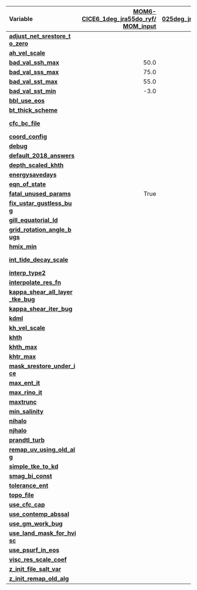 | Variable                  | [MOM6-CICE6_1deg_jra55do_ryf/<br>MOM_input](https://github.com/COSIMA/MOM6-CICE6/blob/c2585c7ddcad8c56d44026835cfd62c2800b645f/MOM_input) | [MOM6-CICE6-025deg_jra55do_ryf_iss101/<br>MOM_input](https://github.com/COSIMA/MOM6-CICE6/blob/a6829f93c9adcd921525e45f7d10680115572c2f/MOM_input) |
| :------------------------ | --------------: | --------------: |
| [**adjust_net_srestore_t<br>o_zero**](https://github.com/mom-ocean/MOM6/search?q=adjust_net_srestore_to_zero) |       |            True |
| [**ah_vel_scale**         ](https://github.com/mom-ocean/MOM6/search?q=ah_vel_scale) |                 |             0.0 |
| [**bad_val_ssh_max**      ](https://github.com/mom-ocean/MOM6/search?q=bad_val_ssh_max) |            50.0 |                 |
| [**bad_val_sss_max**      ](https://github.com/mom-ocean/MOM6/search?q=bad_val_sss_max) |            75.0 |                 |
| [**bad_val_sst_max**      ](https://github.com/mom-ocean/MOM6/search?q=bad_val_sst_max) |            55.0 |                 |
| [**bad_val_sst_min**      ](https://github.com/mom-ocean/MOM6/search?q=bad_val_sst_min) |            -3.0 |                 |
| [**bbl_use_eos**          ](https://github.com/mom-ocean/MOM6/search?q=bbl_use_eos) |                 |            True |
| [**bt_thick_scheme**      ](https://github.com/mom-ocean/MOM6/search?q=bt_thick_scheme) |                 |  'FROM_BT_CONT' |
| [**cfc_bc_file**          ](https://github.com/mom-ocean/MOM6/search?q=cfc_bc_file) |                 | 'cfc_atm_202303<br>10.nc' |
| [**coord_config**         ](https://github.com/mom-ocean/MOM6/search?q=coord_config) |                 |          'none' |
| [**debug**                ](https://github.com/mom-ocean/MOM6/search?q=debug) |                 |           False |
| [**default_2018_answers** ](https://github.com/mom-ocean/MOM6/search?q=default_2018_answers) |                 |           False |
| [**depth_scaled_khth**    ](https://github.com/mom-ocean/MOM6/search?q=depth_scaled_khth) |                 |           False |
| [**energysavedays**       ](https://github.com/mom-ocean/MOM6/search?q=energysavedays) |                 |             1.0 |
| [**eqn_of_state**         ](https://github.com/mom-ocean/MOM6/search?q=eqn_of_state) |                 |        'WRIGHT' |
| [**fatal_unused_params**  ](https://github.com/mom-ocean/MOM6/search?q=fatal_unused_params) |            True |                 |
| [**fix_ustar_gustless_bu<br>g**](https://github.com/mom-ocean/MOM6/search?q=fix_ustar_gustless_bug) |            |            True |
| [**gill_equatorial_ld**   ](https://github.com/mom-ocean/MOM6/search?q=gill_equatorial_ld) |                 |            True |
| [**grid_rotation_angle_b<br>ugs**](https://github.com/mom-ocean/MOM6/search?q=grid_rotation_angle_bugs) |          |           False |
| [**hmix_min**             ](https://github.com/mom-ocean/MOM6/search?q=hmix_min) |                 |             2.0 |
| [**int_tide_decay_scale** ](https://github.com/mom-ocean/MOM6/search?q=int_tide_decay_scale) |                 | 300.30030030030<br>03 |
| [**interp_type2**         ](https://github.com/mom-ocean/MOM6/search?q=interp_type2) |                 |         'LMD94' |
| [**interpolate_res_fn**   ](https://github.com/mom-ocean/MOM6/search?q=interpolate_res_fn) |                 |           False |
| [**kappa_shear_all_layer<br>_tke_bug**](https://github.com/mom-ocean/MOM6/search?q=kappa_shear_all_layer_tke_bug) |     |           False |
| [**kappa_shear_iter_bug** ](https://github.com/mom-ocean/MOM6/search?q=kappa_shear_iter_bug) |                 |           False |
| [**kdml**                 ](https://github.com/mom-ocean/MOM6/search?q=kdml) |                 |             0.0 |
| [**kh_vel_scale**         ](https://github.com/mom-ocean/MOM6/search?q=kh_vel_scale) |                 |             0.0 |
| [**khth**                 ](https://github.com/mom-ocean/MOM6/search?q=khth) |                 |             0.0 |
| [**khth_max**             ](https://github.com/mom-ocean/MOM6/search?q=khth_max) |                 |             0.0 |
| [**khtr_max**             ](https://github.com/mom-ocean/MOM6/search?q=khtr_max) |                 |             0.0 |
| [**mask_srestore_under_i<br>ce**](https://github.com/mom-ocean/MOM6/search?q=mask_srestore_under_ice) |           |           False |
| [**max_ent_it**           ](https://github.com/mom-ocean/MOM6/search?q=max_ent_it) |                 |              20 |
| [**max_rino_it**          ](https://github.com/mom-ocean/MOM6/search?q=max_rino_it) |                 |              25 |
| [**maxtrunc**             ](https://github.com/mom-ocean/MOM6/search?q=maxtrunc) |                 |               0 |
| [**min_salinity**         ](https://github.com/mom-ocean/MOM6/search?q=min_salinity) |                 |             0.0 |
| [**nihalo**               ](https://github.com/mom-ocean/MOM6/search?q=nihalo) |                 |               4 |
| [**njhalo**               ](https://github.com/mom-ocean/MOM6/search?q=njhalo) |                 |               4 |
| [**prandtl_turb**         ](https://github.com/mom-ocean/MOM6/search?q=prandtl_turb) |                 |             1.0 |
| [**remap_uv_using_old_al<br>g**](https://github.com/mom-ocean/MOM6/search?q=remap_uv_using_old_alg) |            |           False |
| [**simple_tke_to_kd**     ](https://github.com/mom-ocean/MOM6/search?q=simple_tke_to_kd) |                 |            True |
| [**smag_bi_const**        ](https://github.com/mom-ocean/MOM6/search?q=smag_bi_const) |                 |            0.06 |
| [**tolerance_ent**        ](https://github.com/mom-ocean/MOM6/search?q=tolerance_ent) |                 |           1e-05 |
| [**topo_file**            ](https://github.com/mom-ocean/MOM6/search?q=topo_file) |                 |      'topog.nc' |
| [**use_cfc_cap**          ](https://github.com/mom-ocean/MOM6/search?q=use_cfc_cap) |                 |           False |
| [**use_contemp_abssal**   ](https://github.com/mom-ocean/MOM6/search?q=use_contemp_abssal) |                 |           False |
| [**use_gm_work_bug**      ](https://github.com/mom-ocean/MOM6/search?q=use_gm_work_bug) |                 |           False |
| [**use_land_mask_for_hvi<br>sc**](https://github.com/mom-ocean/MOM6/search?q=use_land_mask_for_hvisc) |           |            True |
| [**use_psurf_in_eos**     ](https://github.com/mom-ocean/MOM6/search?q=use_psurf_in_eos) |                 |            True |
| [**visc_res_scale_coef**  ](https://github.com/mom-ocean/MOM6/search?q=visc_res_scale_coef) |                 |             0.4 |
| [**z_init_file_salt_var** ](https://github.com/mom-ocean/MOM6/search?q=z_init_file_salt_var) |                 |          'salt' |
| [**z_init_remap_old_alg** ](https://github.com/mom-ocean/MOM6/search?q=z_init_remap_old_alg) |                 |           False |
